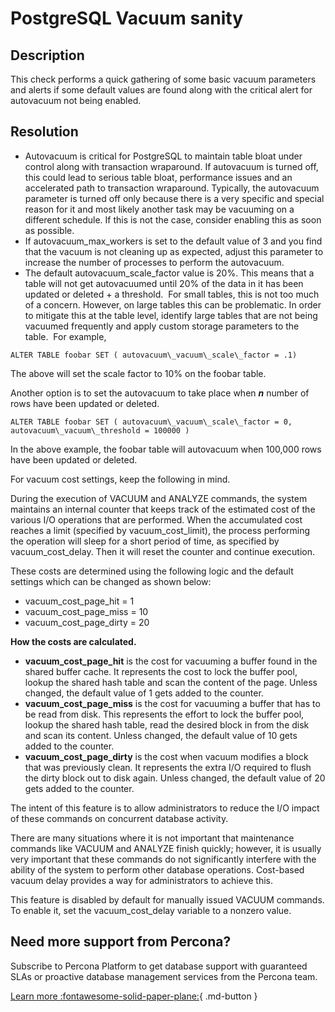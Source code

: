 # PostgreSQL Vacuum sanity


## Description

This check performs a quick gathering of some basic vacuum parameters and alerts if some default values are found along with the critical alert for autovacuum not being enabled.

## Resolution
*   Autovacuum is critical for PostgreSQL to maintain table bloat under control along with transaction wraparound. If autovacuum is turned off, this could lead to serious table bloat, performance issues and an accelerated path to transaction wraparound. Typically, the autovacuum parameter is turned off only because there is a very specific and special reason for it and most likely another task may be vacuuming on a different schedule. If this is not the case, consider enabling this as soon as possible.
*   If autovacuum\_max\_workers is set to the default value of 3 and you find that the vacuum is not cleaning up as expected, adjust this parameter to increase the number of processes to perform the autovacuum.
*   The default autovacuum\_scale\_factor value is 20%. This means that a table will not get autovacuumed until 20% of the data in it has been updated or deleted + a threshold.  For small tables, this is not too much of a concern. However, on large tables this can be problematic. In order to mitigate this at the table level, identify large tables that are not being vacuumed frequently and apply custom storage parameters to the table.  For example,

`ALTER TABLE foobar SET ( autovacuum\_vacuum\_scale\_factor = .1)`

The above will set the scale factor to 10% on the foobar table.  

Another option is to set the autovacuum to take place when _**n**_ number of rows have been updated or deleted.

`ALTER TABLE foobar SET ( autovacuum\_vacuum\_scale\_factor = 0, autovacuum\_vacuum\_threshold = 100000 )`

In the above example, the foobar table will autovacuum when 100,000 rows have been updated or deleted. 

For vacuum cost settings, keep the following in mind.

During the execution of VACUUM and ANALYZE commands, the system maintains an internal counter that keeps track of the estimated cost of the various I/O operations that are performed. When the accumulated cost reaches a limit (specified by vacuum\_cost\_limit), the process performing the operation will sleep for a short period of time, as specified by vacuum\_cost\_delay. Then it will reset the counter and continue execution.

These costs are determined using the following logic and the default settings which can be changed as shown below:

*   vacuum\_cost\_page\_hit = 1
*   vacuum\_cost\_page\_miss = 10
*   vacuum\_cost\_page\_dirty = 20

**How the costs are calculated.**

*   **vacuum\_cost\_page\_hit** is the cost for vacuuming a buffer found in the shared buffer cache. It represents the cost to lock the buffer pool, lookup the shared hash table and scan the content of the page. Unless changed, the default value of 1 gets added to the counter.
*   **vacuum\_cost\_page\_miss** is the cost for vacuuming a buffer that has to be read from disk. This represents the effort to lock the buffer pool, lookup the shared hash table, read the desired block in from the disk and scan its content. Unless changed, the default value of 10 gets added to the counter.
*   **vacuum\_cost\_page\_dirty** is the cost when vacuum modifies a block that was previously clean. It represents the extra I/O required to flush the dirty block out to disk again. Unless changed, the default value of 20 gets added to the counter.

The intent of this feature is to allow administrators to reduce the I/O impact of these commands on concurrent database activity.

There are many situations where it is not important that maintenance commands like VACUUM and ANALYZE finish quickly; however, it is usually very important that these commands do not significantly interfere with the ability of the system to perform other database operations. Cost-based vacuum delay provides a way for administrators to achieve this.

This feature is disabled by default for manually issued VACUUM commands. To enable it, set the vacuum\_cost\_delay variable to a nonzero value.


## Need more support from Percona?

Subscribe to Percona Platform to get database support with guaranteed SLAs or proactive database management services from the Percona team.

[Learn more :fontawesome-solid-paper-plane:](https://per.co.na/subscribe){ .md-button }
